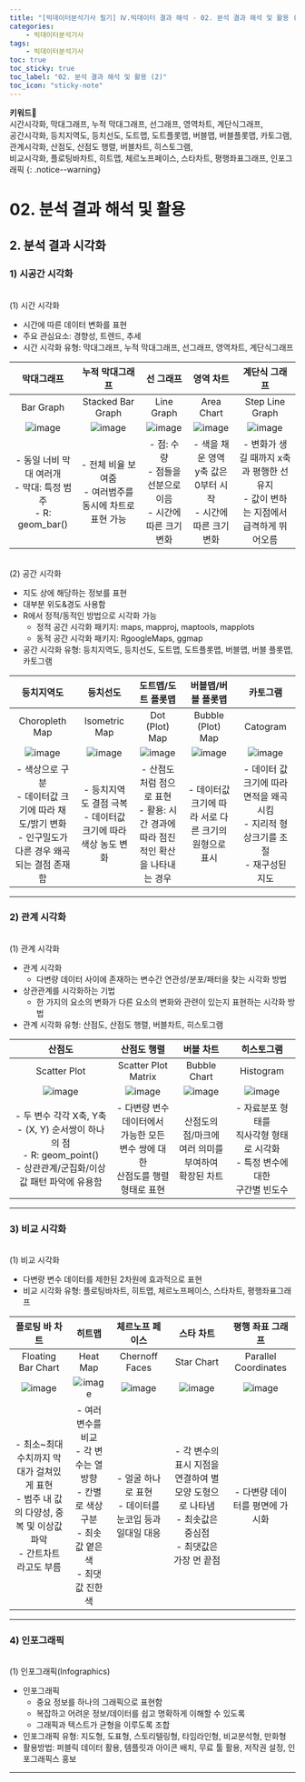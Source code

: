 ```yaml
---
title: "[빅데이터분석기사 필기] Ⅳ.빅데이터 결과 해석 - 02. 분석 결과 해석 및 활용 (2)"
categories:
    - 빅데이터분석기사
tags:
    - 빅데이터분석기사
toc: true
toc_sticky: true
toc_label: "02. 분석 결과 해석 및 활용 (2)"
toc_icon: "sticky-note"
---
```


**키워드🔑**<br>
시간시각화, 막대그래프, 누적 막대그래프, 선그래프, 영역차트, 계단식그래프, 
<br>공간시각화, 등치지역도, 등치선도, 도트맵, 도트플롯맵, 버블맵, 버블플롯맵, 카토그램, 
<br>관계시각화, 산점도, 산점도 행렬, 버블차트, 히스토그램, 
<br>비교시각화, 플로팅바차트, 히트맵, 체르노프페이스, 스타차트, 평행좌표그래프, 인포그래픽
{: .notice--warning}

# 02. 분석 결과 해석 및 활용

## 2. 분석 결과 시각화

### 1) 시공간 시각화

<br>
(1) 시간 시각화<br>

- 시간에 따른 데이터 변화를 표현
- 주요 관심요소: 경향성, 트렌드, 추세
- 시간 시각화 유형: 막대그래프, 누적 막대그래프, 선그래프, 영역차트, 계단식그래프

|막대그래프|누적 막대그래프|선 그래프|영역 차트|계단식 그래프|
|:-----:|:-----:|:-----:|:-----:|:-----:|
|Bar Graph|Stacked Bar Graph|Line Graph|Area Chart|Step Line Graph|
|![image](https://user-images.githubusercontent.com/55765292/135574438-7b09bb9a-28bb-4655-9f34-15570d3fd2f4.png)|![image](https://user-images.githubusercontent.com/55765292/135574441-cbee38ae-09bf-43ed-a022-a0e35fd78fce.png)|![image](https://user-images.githubusercontent.com/55765292/135574444-de07b16f-54a3-4b3b-aba1-a8eee2b664a5.png)|![image](https://user-images.githubusercontent.com/55765292/135574456-d2e47d30-2e8b-4517-bb74-1d1f94bee2ad.png)|![image](https://user-images.githubusercontent.com/55765292/135574461-8b4f1f2c-9233-4e6a-a512-d225ddd5eb34.png)|
|- 동일 너비 막대 여러개<br>- 막대: 특정 범주<br>- R: geom_bar()|- 전체 비율 보여줌<br>- 여러범주를 동시에 차트로 표현 가능|- 점: 수량<br>- 점들을 선분으로 이음<br>- 시간에 따른 크기변화|- 색을 채운 영역<br>y축 값은 0부터 시작<br>- 시간에 따른 크기변화|- 변화가 생길 때까지 x축과 평행한 선 유지<br>- 값이 변하는 지점에서 급격하게 뛰어오름|

<br>
(2) 공간 시각화<br>

- 지도 상에 해당하는 정보를 표현
- 대부분 위도&경도 사용함
- R에서 정적/동적인 방법으로 시각화 가능
	- 정적 공간 시각화 패키지: maps, mapproj, maptools, mapplots
	- 동적 공간 시각화 패키지: RgoogleMaps, ggmap
- 공간 시각화 유형: 등치지역도, 등치선도, 도트맵, 도트플롯맵, 버블맵, 버블 플롯맵, 카토그램

|등치지역도|등치선도|도트맵/도트 플롯맵|버블맵/버블 플롯맵|카토그램|
|:-----:|:-----:|:-----:|:-----:|:-----:|
|Choropleth Map|Isometric Map|Dot (Plot) Map|Bubble (Plot) Map|Catogram|
|![image](https://user-images.githubusercontent.com/55765292/135575016-a6072faf-69ae-4db2-96df-c030d736c322.png)|![image](https://user-images.githubusercontent.com/55765292/135575033-a30e5dad-dd00-4d83-ae43-09e77b366921.png)|![image](https://user-images.githubusercontent.com/55765292/135575042-039d71c1-722d-4a85-82da-dd5a3907641c.png)|![image](https://user-images.githubusercontent.com/55765292/135575046-62f186e0-e0f4-4307-bcfa-71f6d958f7da.png)|![image](https://user-images.githubusercontent.com/55765292/135575050-af4b319d-c24d-4b45-81e7-58ff99b2aa92.png)|
|- 색상으로 구분<br>- 데이터값 크기에 따라 채도/밝기 변화<br>- 인구밀도가 다른 경우 왜곡되는 결점 존재함|- 등치지역도 결점 극복<br>- 데이터값 크기에 따라 색상 농도 변화|- 산점도 처럼 점으로 표현<br>- 활용: 시간 경과에 따라 점진적인 확산을 나타내는 경우|- 데이터값 크기에 따라 서로 다른 크기의 원형으로 표시|- 데이터 값 크기에 따라 면적을 왜곡시킴<br>- 지리적 형상크기를 조절<br>- 재구성된 지도|

---

### 2) 관계 시각화

<br>
(1) 관계 시각화<br>

- 관계 시각화
	- 다변량 데이터 사이에 존재하는 변수간 연관성/분포/패터을 찾는 시각화 방법
- 상관관계를 시각화하는 기법
	- 한 가지의 요소의 변화가 다른 요소의 변화와 관련이 있는지 표현하는 시각화 방법
- 관계 시각화 유형: 산점도, 산점도 행렬, 버블차트, 히스토그램

|산점도|산점도 행렬|버블 차트|히스토그램|
| :-----: | :-----: | :-----: | :-----: |
|Scatter Plot|Scatter Plot Matrix|Bubble Chart|Histogram|
|![image](https://user-images.githubusercontent.com/55765292/135575421-ecc0bfa6-6d30-4d9f-bbad-804847568800.png)|![image](https://user-images.githubusercontent.com/55765292/135575424-97898024-3d78-4083-9d1b-ec0969358700.png)|![image](https://user-images.githubusercontent.com/55765292/135575428-7deedb6d-774b-4479-a960-5462ec19562e.png)|![image](https://user-images.githubusercontent.com/55765292/135575435-91ca9aca-4a97-42ee-bd9a-1692a5dce0b6.png)|
|- 두 변수 각각 X축, Y축<br>- (X, Y) 순서쌍이 하나의 점<br>- R: geom_point()<br>- 상관관계/군집화/이상값 패턴 파악에 유용함|- 다변량 변수 데이터에서<br>가능한 모든 변수 쌍에 대한<br>산점도를 행렬 형태로 표현|산점도의 점/마크에<br>여러 의미를 부여하여<br>확장된 차트|- 자료분포 형태를<br>직사각형 형태로 시각화<br>- 특정 변수에 대한<br>구간별 빈도수|

---

### 3) 비교 시각화

<br>
(1) 비교 시각화<br>

- 다변량 변수 데이터를 제한된 2차원에 효과적으로 표현
- 비교 시각화 유형: 플로팅바차트, 히트맵, 체르노프페이스, 스타차트, 평행좌표그래프

|플로팅 바 차트|히트맵|체르노프 페이스|스타 차트|평행 좌표 그래프|
| :-----: | :-----: | :-----: | :-----: | :-----: |
|Floating Bar Chart|Heat Map|Chernoff Faces|Star Chart|Parallel Coordinates|
|![image](https://user-images.githubusercontent.com/55765292/135575891-7739f634-93d7-4cc9-8075-fd20f4e8b0b8.png)|![image](https://user-images.githubusercontent.com/55765292/135575895-379f5fd9-1b79-4516-a6b1-d935d560c132.png)|![image](https://user-images.githubusercontent.com/55765292/135575904-fff2e8ca-4c90-4276-a455-9169891f13ff.png)|![image](https://user-images.githubusercontent.com/55765292/135575912-f84ff60f-b77f-4ecf-81c9-4fddd09837bf.png)|![image](https://user-images.githubusercontent.com/55765292/135575916-9cb71321-8024-4448-9f91-37f750ec9d10.png)|
|- 최소~최대 수치까지 막대가 걸쳐있게 표현<br>- 범주 내 값의 다양성, 중복 및 이상값 파악<br>- 간트차트라고도 부름|- 여러 변수를 비교<br>- 각 변수는 열 방향<br>- 칸별로 색상 구분<br>- 최솟값 옅은 색<br>- 최댓값 진한 색|- 얼굴 하나로 표현<br>- 데이터를 눈코입 등과 일대일 대응|- 각 변수의 표시 지점을 연결하여 별모양 도형으로 나타냄<br>- 최솟값은 중심점<br>- 최댓값은 가장 먼 끝점|- 다변량 데이터를 평면에 가시화|

---

### 4) 인포그래픽

<br>
(1) 인포그래픽(Infographics)<br>

- 인포그래픽
	- 중요 정보를 하나의 그래픽으로 표현함
	- 복잡하고 어려운 정보/데이터를 쉽고 명확하게 이해할 수 있도록
	- 그래픽과 텍스트가 균형을 이루도록 조합
- 인포그래픽 유형: 지도형, 도표형, 스토리텔링형, 타임라인형, 비교분석형, 만화형
- 활용방법: 퍼블릭 데이터 활용, 템플릿과 아이콘 배치, 무료 툴 활용, 저작권 설정, 인포그래픽스 홍보

---
